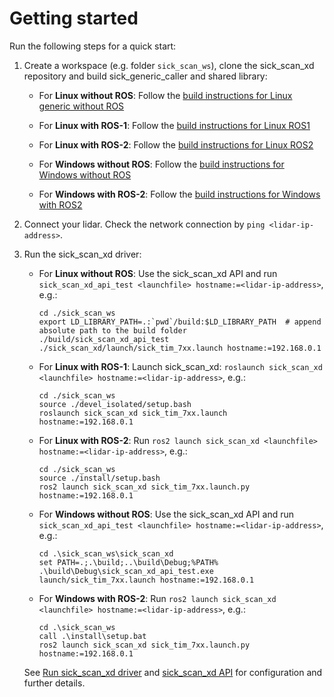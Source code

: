 # Getting started

Run the following steps for a quick start:

1. Create a workspace (e.g. folder `sick_scan_ws`), clone the sick_scan_xd repository and build sick_generic_caller and shared library:
 
   * For **Linux without ROS**: Follow the [build instructions for Linux generic without ROS](INSTALL-GENERIC.md#build-on-linux-generic-without-ros)

   * For **Linux with ROS-1**: Follow the [build instructions for Linux ROS1](INSTALL-ROS1.md#build-on-linux-ros1)
   
   * For **Linux with ROS-2**: Follow the [build instructions for Linux ROS2](INSTALL-ROS2.md#build-on-linux-ros2)
   
   * For **Windows without ROS**: Follow the [build instructions for Windows without ROS](INSTALL-GENERIC.md#build-on-windows)
   
   * For **Windows with ROS-2**: Follow the [build instructions for Windows with ROS2](INSTALL-ROS2.md#build-on-windows-ros2)

2. Connect your lidar. Check the network connection by `ping <lidar-ip-address>`.

3. Run the sick_scan_xd driver:
 
   * For **Linux without ROS**: Use the sick_scan_xd API and run `sick_scan_xd_api_test <launchfile> hostname:=<lidar-ip-address>`, e.g.:
      ```
      cd ./sick_scan_ws
      export LD_LIBRARY_PATH=.:`pwd`/build:$LD_LIBRARY_PATH  # append absolute path to the build folder
      ./build/sick_scan_xd_api_test ./sick_scan_xd/launch/sick_tim_7xx.launch hostname:=192.168.0.1
      ```

   * For **Linux with ROS-1**: Launch sick_scan_xd: `roslaunch sick_scan_xd <launchfile> hostname:=<lidar-ip-address>`, e.g.:
      ```
      cd ./sick_scan_ws
      source ./devel_isolated/setup.bash
      roslaunch sick_scan_xd sick_tim_7xx.launch hostname:=192.168.0.1
      ```
   
   * For **Linux with ROS-2**: Run `ros2 launch sick_scan_xd <launchfile> hostname:=<lidar-ip-address>`, e.g.:
      ```
      cd ./sick_scan_ws
      source ./install/setup.bash
      ros2 launch sick_scan_xd sick_tim_7xx.launch.py hostname:=192.168.0.1
      ```

   * For **Windows without ROS**: Use the sick_scan_xd API and run `sick_scan_xd_api_test <launchfile> hostname:=<lidar-ip-address>`, e.g.:
      ```
      cd .\sick_scan_ws\sick_scan_xd
      set PATH=.;.\build;..\build\Debug;%PATH%
      .\build\Debug\sick_scan_xd_api_test.exe launch/sick_tim_7xx.launch hostname:=192.168.0.1
      ```
   
   * For **Windows with ROS-2**: Run `ros2 launch sick_scan_xd <launchfile> hostname:=<lidar-ip-address>`, e.g.:
      ```
      cd .\sick_scan_ws
      call .\install\setup.bat
      ros2 launch sick_scan_xd sick_tim_7xx.launch.py hostname:=192.168.0.1
      ```

   See [Run sick_scan_xd driver](USAGE.md) and [sick_scan_xd API](doc/sick_scan_api/sick_scan_api.md) for configuration and further details.
